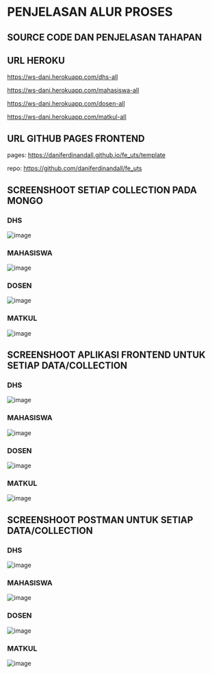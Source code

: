 # PENJELASAN ALUR PROSES

## SOURCE CODE DAN PENJELASAN TAHAPAN

## URL HEROKU
https://ws-dani.herokuapp.com/dhs-all

https://ws-dani.herokuapp.com/mahasiswa-all

https://ws-dani.herokuapp.com/dosen-all

https://ws-dani.herokuapp.com/matkul-all

## URL GITHUB PAGES FRONTEND
pages: https://daniferdinandall.github.io/fe_uts/template

repo: https://github.com/daniferdinandall/fe_uts

## SCREENSHOOT SETIAP COLLECTION PADA MONGO
### DHS
![image](https://user-images.githubusercontent.com/55969069/231034237-3aa10da5-49ce-464c-8915-c369aaa419d6.png)

### MAHASISWA
![image](https://user-images.githubusercontent.com/55969069/231034342-00c2eaf7-fb77-408b-ba3a-7bdc50ca3cd0.png)

### DOSEN
![image](https://user-images.githubusercontent.com/55969069/231034293-fbed9c88-55dd-4163-a50d-5f0342feec3e.png)

### MATKUL
![image](https://user-images.githubusercontent.com/55969069/231034419-406ef1cc-95b0-4b50-becc-af056f13f5f6.png)

## SCREENSHOOT APLIKASI FRONTEND UNTUK SETIAP DATA/COLLECTION
### DHS
![image](https://user-images.githubusercontent.com/55969069/231035230-a6f618cc-a4e5-4e0a-9c8d-f0776ecf3d8b.png)

### MAHASISWA
![image](https://user-images.githubusercontent.com/55969069/231035275-0839db16-65c5-4c44-9152-2a94eb931664.png)

### DOSEN
![image](https://user-images.githubusercontent.com/55969069/231035385-85683c12-994a-4341-adca-fb4cda4ad0a0.png)

### MATKUL
![image](https://user-images.githubusercontent.com/55969069/231035340-c198898f-7d52-4904-b291-584802fe0ade.png)


## SCREENSHOOT POSTMAN UNTUK SETIAP DATA/COLLECTION
### DHS
![image](https://user-images.githubusercontent.com/55969069/231034658-5a73313d-0b49-4ffb-9469-4360fe081eff.png)

### MAHASISWA
![image](https://user-images.githubusercontent.com/55969069/231034695-77db7087-5281-407e-a4cf-e7f4034d448d.png)

### DOSEN
![image](https://user-images.githubusercontent.com/55969069/231034722-3e50f782-87fb-4b10-854a-b6fd75858609.png)

### MATKUL
![image](https://user-images.githubusercontent.com/55969069/231034763-f277099e-d3fa-4fa4-ac7e-cea70587d33f.png)
